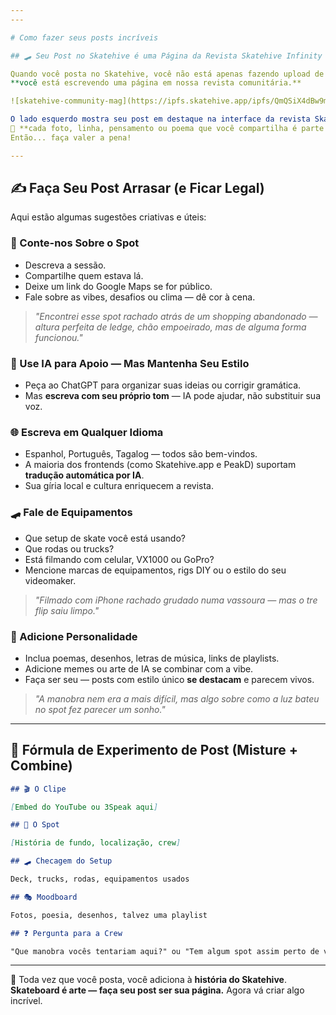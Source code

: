 ```yaml
---
---

# Como fazer seus posts incríveis

## 🛹 Seu Post no Skatehive é uma Página da Revista Skatehive Infinity Mag

Quando você posta no Skatehive, você não está apenas fazendo upload de conteúdo —
**você está escrevendo uma página em nossa revista comunitária.**

![skatehive-community-mag](https://ipfs.skatehive.app/ipfs/QmQSiX4dBw9mA4uB8FFemMcLauKfJYg5pS2SU1ND2u4kN1)

O lado esquerdo mostra seu post em destaque na interface da revista Skatehive. O direito é o conteúdo bruto que você criou. Isso significa:
📖 **cada foto, linha, pensamento ou poema que você compartilha é parte da nossa história coletiva.**
Então... faça valer a pena!

---
```


## ✍️ Faça Seu Post Arrasar (e Ficar Legal)

Aqui estão algumas sugestões criativas e úteis:

### 🧭 Conte-nos Sobre o Spot

- Descreva a sessão.
- Compartilhe quem estava lá.
- Deixe um link do Google Maps se for público.
- Fale sobre as vibes, desafios ou clima — dê cor à cena.

> _"Encontrei esse spot rachado atrás de um shopping abandonado — altura perfeita de ledge, chão empoeirado, mas de alguma forma funcionou."_

### 🧠 Use IA para Apoio — Mas Mantenha Seu Estilo

- Peça ao ChatGPT para organizar suas ideias ou corrigir gramática.
- Mas **escreva com seu próprio tom** — IA pode ajudar, não substituir sua voz.

### 🌐 Escreva em Qualquer Idioma

- Espanhol, Português, Tagalog — todos são bem-vindos.
- A maioria dos frontends (como Skatehive.app e PeakD) suportam **tradução automática por IA**.
- Sua gíria local e cultura enriquecem a revista.

### 🛹 Fale de Equipamentos

- Que setup de skate você está usando?
- Que rodas ou trucks?
- Está filmando com celular, VX1000 ou GoPro?
- Mencione marcas de equipamentos, rigs DIY ou o estilo do seu videomaker.

> _"Filmado com iPhone rachado grudado numa vassoura — mas o tre flip saiu limpo."_

### 🎤 Adicione Personalidade

- Inclua poemas, desenhos, letras de música, links de playlists.
- Adicione memes ou arte de IA se combinar com a vibe.
- Faça ser seu — posts com estilo único **se destacam** e parecem vivos.

> _"A manobra nem era a mais difícil, mas algo sobre como a luz bateu no spot fez parecer um sonho."_

---

## 🧪 Fórmula de Experimento de Post (Misture + Combine)

```markdown
## 🎬 O Clipe

[Embed do YouTube ou 3Speak aqui]

## 📍 O Spot

[História de fundo, localização, crew]

## 🛹 Checagem do Setup

Deck, trucks, rodas, equipamentos usados

## 🎭 Moodboard

Fotos, poesia, desenhos, talvez uma playlist

## ❓ Pergunta para a Crew

"Que manobra vocês tentariam aqui?" ou "Tem algum spot assim perto de vocês?"
```

---

📣 Toda vez que você posta, você adiciona à **história do Skatehive**.
**Skateboard é arte — faça seu post ser sua página.**
Agora vá criar algo incrível.
